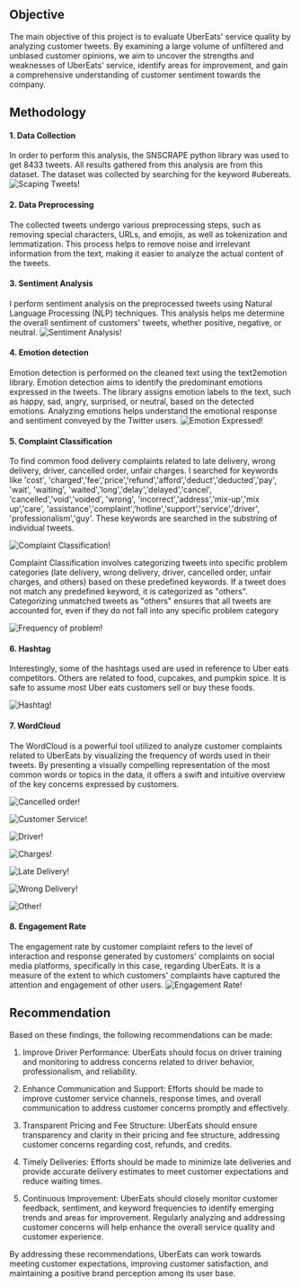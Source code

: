 ## Objective
The main objective of this project is to evaluate UberEats' service quality by analyzing customer tweets. By examining a large volume of unfiltered and unbiased customer opinions, we aim to uncover the strengths and weaknesses of UberEats' service, identify areas for improvement, and gain a comprehensive understanding of customer sentiment towards the company.

## Methodology
#### 1. Data Collection
In order to perform this analysis, the SNSCRAPE python library was used to get 8433 tweets. All results gathered from this analysis are from this dataset. The dataset was collected by searching for the keyword #ubereats. 
![Scaping Tweets!](https://github.com/Adeyemi0/Uber-Quality-of-Service/blob/main/pictures/scrape.png)

#### 2. Data Preprocessing
The collected tweets undergo various preprocessing steps, such as removing special characters, URLs, and emojis, as well as tokenization and lemmatization.	This process helps to remove noise and irrelevant information from the text, making it easier to analyze the actual content of the tweets.

#### 3. Sentiment Analysis
I perform sentiment analysis on the preprocessed tweets using Natural Language Processing (NLP) techniques. This analysis helps me determine the overall sentiment of customers' tweets, whether positive, negative, or neutral.
![Sentiment Analysis!](https://github.com/Adeyemi0/Uber-Quality-of-Service/blob/main/pictures/polarity_distribution.png)

#### 4. Emotion detection 
Emotion detection is performed on the cleaned text using the text2emotion library. Emotion detection aims to identify the predominant emotions expressed in the tweets. The library assigns emotion labels to the text, such as happy, sad, angry, surprised, or neutral, based on the detected emotions. Analyzing emotions helps understand the emotional response and sentiment conveyed by the Twitter users.
![Emotion Expressed!](https://github.com/Adeyemi0/Uber-Quality-of-Service/blob/main/pictures/Emotions%20Expressed.png)

#### 5. Complaint Classification
To find common food delivery complaints related to late delivery, wrong delivery, driver, cancelled order, unfair charges. I searched for keywords like 'cost', 'charged','fee','price','refund','afford','deduct','deducted','pay', 'wait', 'waiting', 'waited','long','delay','delayed','cancel', 'cancelled','void','voided',
'wrong', 'incorrect','address','mix-up','mix up','care', 'assistance','complaint','hotline','support','service','driver', 'professionalism','guy'. These keywords are searched in the substring of individual tweets. 


![Complaint Classification!](https://github.com/Adeyemi0/Uber-Quality-of-Service/blob/main/pictures/word_count_bar_chart.png)

Complaint Classification involves categorizing tweets into specific problem categories (late delivery, wrong delivery, driver, cancelled order, unfair charges, and others) based on these predefined keywords. If a tweet does not match any predefined keyword, it is categorized as "others". Categorizing unmatched tweets as "others" ensures that all tweets are accounted for, even if they do not fall into any specific problem category

![Frequency of problem!](https://github.com/Adeyemi0/Uber-Quality-of-Service/blob/main/pictures/Frequency%20of%20Problems.png)

#### 6. Hashtag
Interestingly, some of the hashtags used are used in reference to Uber eats competitors. Others are related to food, cupcakes, and pumpkin spice. It is safe to assume most Uber eats customers sell or buy these foods. 

![Hashtag!](https://github.com/Adeyemi0/Uber-Quality-of-Service/blob/main/pictures/hashtags.png)

#### 7. WordCloud
The WordCloud is a powerful tool utilized to analyze customer complaints related to UberEats by visualizing the frequency of words used in their tweets. By presenting a visually compelling representation of the most common words or topics in the data, it offers a swift and intuitive overview of the key concerns expressed by customers.

![Cancelled order!](https://github.com/Adeyemi0/Uber-Quality-of-Service/blob/main/pictures/wordcloud_Cancelled%20Order.png)

![Customer Service!](https://github.com/Adeyemi0/Uber-Quality-of-Service/blob/main/pictures/wordcloud_Customer%20Service.png)

![Driver!](https://github.com/Adeyemi0/Uber-Quality-of-Service/blob/main/pictures/wordcloud_Driver.png)

![Charges!](https://github.com/Adeyemi0/Uber-Quality-of-Service/blob/main/pictures/wordcloud_Fee%20or%20charges.png)

![Late Delivery!](https://github.com/Adeyemi0/Uber-Quality-of-Service/blob/main/pictures/wordcloud_Late%20delivery.png)

![Wrong Delivery!](https://github.com/Adeyemi0/Uber-Quality-of-Service/blob/main/pictures/wordcloud_Wrong%20delivery.png)

![Other!](https://github.com/Adeyemi0/Uber-Quality-of-Service/blob/main/pictures/wordcloud_other.png)

#### 8. Engagement Rate
The engagement rate by customer complaint refers to the level of interaction and response generated by customers' complaints on social media platforms, specifically in this case, regarding UberEats. It is a measure of the extent to which customers' complaints have captured the attention and engagement of other users.
![Engagement Rate!](https://github.com/Adeyemi0/Uber-Quality-of-Service/blob/main/pictures/Engagement%20Rate%20per%20segments.png)

## Recommendation
Based on these findings, the following recommendations can be made:

1. Improve Driver Performance: UberEats should focus on driver training and monitoring to address concerns related to driver behavior, professionalism, and reliability.

2. Enhance Communication and Support: Efforts should be made to improve customer service channels, response times, and overall communication to address customer concerns promptly and effectively.

3. Transparent Pricing and Fee Structure: UberEats should ensure transparency and clarity in their pricing and fee structure, addressing customer concerns regarding cost, refunds, and credits.

4. Timely Deliveries: Efforts should be made to minimize late deliveries and provide accurate delivery estimates to meet customer expectations and reduce waiting times.

5. Continuous Improvement: UberEats should closely monitor customer feedback, sentiment, and keyword frequencies to identify emerging trends and areas for improvement. Regularly analyzing and addressing customer concerns will help enhance the overall service quality and customer experience.

By addressing these recommendations, UberEats can work towards meeting customer expectations, improving customer satisfaction, and maintaining a positive brand perception among its user base.
